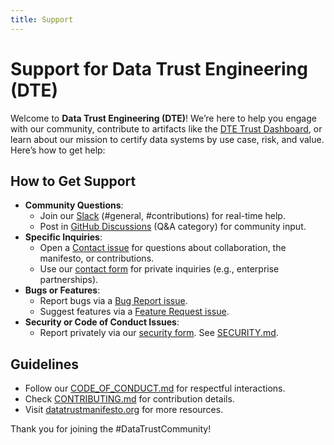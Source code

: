 ```yaml
---
title: Support
---
```


# Support for Data Trust Engineering (DTE)

Welcome to **Data Trust Engineering (DTE)**! We’re here to help you engage with our community, contribute to artifacts like the [DTE Trust Dashboard](/tools/data-trust-dashboard/DTE_Trust_Dashboard.html), or learn about our mission to certify data systems by use case, risk, and value. Here’s how to get help:

## How to Get Support
- **Community Questions**:
  - Join our [Slack](https://join.slack.com/t/datatrustengineering/shared_invite/zt-3br05le6v-pxGSBeJGLpVgOsNM9ejGuw) (#general, #contributions) for real-time help.
  - Post in [GitHub Discussions](https://github.com/datatrustengineering/DataTrustEngineering/discussions) (Q&A category) for community input.
- **Specific Inquiries**:
  - Open a [Contact issue](https://github.com/askbdatatrustengineering/DataTrustEngineering/issues/new?template=contact.yml) for questions about collaboration, the manifesto, or contributions.
  - Use our [contact form](https://forms.gle/uq8w9bAS5GC85o5A6) for private inquiries (e.g., enterprise partnerships).
- **Bugs or Features**:
  - Report bugs via a [Bug Report issue](https://github.com/askbrdatatrustengineering/DataTrustEngineering/issues/new?template=bug_report.md).
  - Suggest features via a [Feature Request issue](https://github.com/askbrdatatrustengineering/DataTrustEngineering/issues/new?template=feature_request).
- **Security or Code of Conduct Issues**:
  - Report privately via our [security form](https://forms.gle/BkMJNgfbMuavkUKc8). See [SECURITY.md](/SECURITY.md).

## Guidelines
- Follow our [CODE_OF_CONDUCT.md](/CODE_OF_CONDUCT.md) for respectful interactions.
- Check [CONTRIBUTING.md](/CONTRIBUTING) for contribution details.
- Visit [datatrustmanifesto.org](https://datatrustmanifesto.org) for more resources.

Thank you for joining the #DataTrustCommunity!
